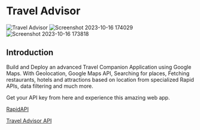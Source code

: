 # Travel Advisor

![Travel Advisor](https://i.ibb.co/qph2cZn/image.pngg)
![Screenshot 2023-10-16 174029](https://github.com/Pranjal003/travel-Companion/assets/92199952/f71aabdc-c3f9-4287-b95d-a5118bf13a81)
![Screenshot 2023-10-16 173818](https://github.com/Pranjal003/travel-Companion/assets/92199952/2e7eea2e-cd15-4d49-9f47-28d5e5525640)

## Introduction
Build and Deploy an advanced Travel Companion Application using Google Maps. With Geolocation, Google Maps API, Searching for places, Fetching restaurants, hotels and attractions based on location from specialized Rapid APIs, data filtering and much more.

Get your API key from here and experience this amazing web app.

[RapidAPI](https://rapidapi.com/hub?utm_source=youtube.com/JavaScriptMastery&utm_medium=DevRel&utm_campaign=DevRel)

[Travel Advisor API](https://rapidapi.com/apidojo/api/travel-advisor?utm_source=youtube.com/JavaScriptMastery&utm_medium=DevRel&utm_campaign=DevRel)

